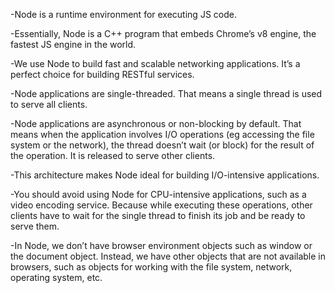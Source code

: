 
-Node is a runtime environment for executing JS code. 

-Essentially, Node is a C++ program that embeds Chrome’s v8 engine, the fastest JS engine in the world. 

-We use Node to build fast and scalable networking applications. It’s a perfect choice for building RESTful services. 

-Node applications are single-threaded. That means a single thread is used to serve all clients. 

-Node applications are asynchronous or non-blocking by default. That means when the application involves I/O operations (eg accessing the file system or the network), the thread doesn’t wait (or block) for the result of the operation. It is released to serve other clients. 

-This architecture makes Node ideal for building I/O-intensive applications. 

-You should avoid using Node for CPU-intensive applications, such as a video encoding service. Because while executing these operations, other clients have to wait for the single thread to finish its job and be ready to serve them. 

-In Node, we don’t have browser environment objects such as window or the document object. Instead, we have other objects that are not available in browsers, such as objects for working with the file system, network, operating system, etc.